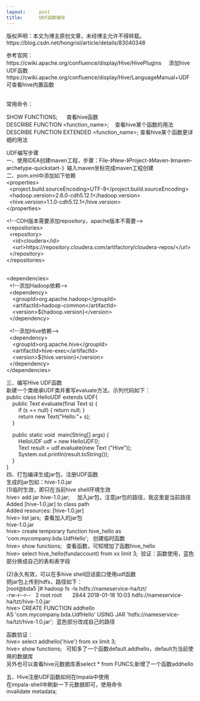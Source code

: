 ```yaml
---
layout:     post
title:      UDF函数编写
---
```

<div id="article_content" class="article_content clearfix csdn-tracking-statistics" data-pid="blog" data-mod="popu_307" data-dsm="post">
								<div class="article-copyright">
					版权声明：本文为博主原创文章，未经博主允许不得转载。					https://blog.csdn.net/hongrisl/article/details/83040348				</div>
								            <link rel="stylesheet" href="https://csdnimg.cn/release/phoenix/template/css/ck_htmledit_views-f76675cdea.css">
						<div class="htmledit_views" id="content_views">
                <p>参考官网：<br>
https://cwiki.apache.org/confluence/display/Hive/HivePlugins     添加hive UDF函数<br>
https://cwiki.apache.org/confluence/display/Hive/LanguageManual+UDF   可查看hive内置函数</p>

<p><br>
常用命令：</p>

<p>SHOW FUNCTIONS;      查看hive函数<br>
DESCRIBE FUNCTION &lt;function_name&gt;;    查看hive某个函数的用法<br>
DESCRIBE FUNCTION EXTENDED &lt;function_name&gt;; 查看hive某个函数更详细的用法</p>

<p>UDF编写步骤<br>
一、使用IDEA创建maven工程，步骤：File-》New-》Project-》Maven-》maven-archetype-quickstart-》输入maven坐标完成maven工程创建<br>
二、pom.xml中添加如下依赖<br>
&lt;properties&gt;<br>
  &lt;project.build.sourceEncoding&gt;UTF-8&lt;/project.build.sourceEncoding&gt;<br>
  &lt;hadoop.version&gt;2.6.0-cdh5.12.1&lt;/hadoop.version&gt;<br>
  &lt;hive.version&gt;1.1.0-cdh5.12.1&lt;/hive.version&gt;<br>
&lt;/properties&gt;</p>

<p>&lt;!--CDH版本需要添加repository，apache版本不需要--&gt;<br>
&lt;repositories&gt;<br>
  &lt;repository&gt;<br>
    &lt;id&gt;cloudera&lt;/id&gt;<br>
    &lt;url&gt;https://repository.cloudera.com/artifactory/cloudera-repos/&lt;/url&gt;<br>
  &lt;/repository&gt;<br>
&lt;/repositories&gt;</p>

<p><br>
&lt;dependencies&gt;<br>
  &lt;!--添加Hadoop依赖--&gt;<br>
  &lt;dependency&gt;<br>
    &lt;groupId&gt;org.apache.hadoop&lt;/groupId&gt;<br>
    &lt;artifactId&gt;hadoop-common&lt;/artifactId&gt;<br>
    &lt;version&gt;${hadoop.version}&lt;/version&gt;<br>
  &lt;/dependency&gt;</p>

<p>  &lt;!--添加Hive依赖--&gt;<br>
  &lt;dependency&gt;<br>
    &lt;groupId&gt;org.apache.hive&lt;/groupId&gt;<br>
    &lt;artifactId&gt;hive-exec&lt;/artifactId&gt;<br>
    &lt;version&gt;${hive.version}&lt;/version&gt;<br>
  &lt;/dependency&gt;<br>
&lt;/dependencies&gt;</p>

<p>三、编写Hive UDF函数<br>
新建一个类继承UDF类并重写evaluate方法，示列代码如下：<br>
public class HelloUDF extends UDF{<br>
    public Text evaluate(final Text s) {<br>
        if (s == null) { return null; }<br>
        return new Text("Hello:"+ s);<br>
    }</p>

<p>    public static void  main(String[] args) {<br>
        HelloUDF udf = new HelloUDF();<br>
        Text result = udf.evaluate(new Text ("Hive"));<br>
        System.out.println(result.toString());<br>
    }<br>
}<br>
四、打包编译生成jar包，注册UDF函数<br>
生成的jar包如：hive-1.0.jar<br>
(1)临时生效，即只在当前hive shell环境生效<br>
hive&gt; add jar hive-1.0.jar;     加入jar包，注意jar包的路径，我这里是当前路径<br>
Added [hive-1.0.jar] to class path<br>
Added resources: [hive-1.0.jar]<br>
hive&gt; list jars;  查看加入的jar包<br>
hive-1.0.jar<br>
hive&gt; create temporary function hive_hello as 'com.mycompany.bda.UdfHello';   创建临时函数<br>
hive&gt; show functions;   查看函数，可知增加了函数hive_hello<br>
hive&gt; select hive_hello(fundaccount) from xx limit 3;  验证：函数使用，蓝色部分换成自己的表和表字段</p>

<p>(2)永久有效，可以在多hive shell回话窗口使用udf函数<br>
把jar包上传到hdfs，路径如下：<br>
[root@bda5 ]# hadoop fs -ls hdfs://nameservice-ha/tzt/<br>
-rw-r--r--   2 root root       2844 2018-01-18 10:03 hdfs://nameservice-ha/tzt/hive-1.0.jar<br>
hive&gt; CREATE FUNCTION addhello AS 'com.mycompany.bda.UdfHello' USING JAR 'hdfs://nameservice-ha/tzt/hive-1.0.jar';  蓝色部分改成自己的路径</p>

<p>函数验证：<br>
hive&gt; select addhello('hive') from xx limit 3;     <br>
hive&gt; show functions;   可知多了一个函数default.addhello，default为当前使用的数据库<br>
另外也可以查看hive元数据库表select * from FUNCS;新增了一个函数addhello</p>

<p>五、Hive注册UDF函数如何在Impala中使用<br>
在impala-shell中刷新一下元数据即可，使用命令<br>
invalidate metadata; <br>
 </p>            </div>
                </div>